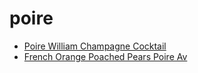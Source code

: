 # poire

 * [Poire William Champagne Cocktail](index/p/poire-william-champagne-cocktail-200781.json)
 * [French Orange Poached Pears Poire Av](index/f/french-orange-poached-pears-poire-av.json)

